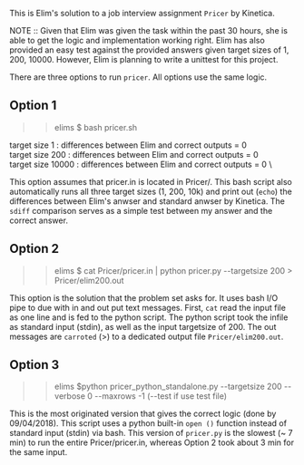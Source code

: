 This is Elim's solution to a job interview
assignment `Pricer` by Kinetica.

NOTE :: Given that Elim was given the task
within the past 30 hours, she is able to get
the logic and implementation working right.
Elim has also provided an easy test against
the provided answers given target sizes of 1,
200, 10000. However, Elim is planning to
write a unittest for this project. 

There are three options to run `pricer`. All
options use the same logic.

Option 1
--------

>> elims $ bash pricer.sh

target size 1 : differences between Elim and correct outputs = 0    \
target size 200 : differences between Elim and correct outputs = 0  \
target size 10000 : differences between Elim and correct outputs = 0 \

This option assumes that pricer.in is located in
Pricer/. This bash script also automatically runs
all three target sizes (1, 200, 10k) and print out
(`echo`) the differences between Elim's anwser and
standard anwser by Kinetica. The `sdiff` comparison
serves as a simple test between my answer and the
correct answer.

Option 2
--------

>> elims $ cat Pricer/pricer.in  | python pricer.py --targetsize 200 > Pricer/elim200.out

This option is the solution that the problem set
asks for. It uses bash I/O pipe to due with in and
out put text messages. First, `cat` read the input
file as one line and is fed to the python script.
The python script took the infile as standard input
(stdin), as well as the input targetsize of 200. The
out messages are `carroted` (>) to a dedicated output
file `Pricer/elim200.out`.

Option 3
--------

>> elims $python pricer_python_standalone.py --targetsize 200 --verbose 0 --maxrows -1 (--test if use test file)

This is the most originated version that gives
the correct logic (done by 09/04/2018). This
script uses a python built-in `open ()` function
instead of standard input (stdin) via bash. This
version of `pricer.py` is the slowest (~ 7 min)
to run the entire Pricer/pricer.in, whereas
Option 2 took about 3 min for the same input.